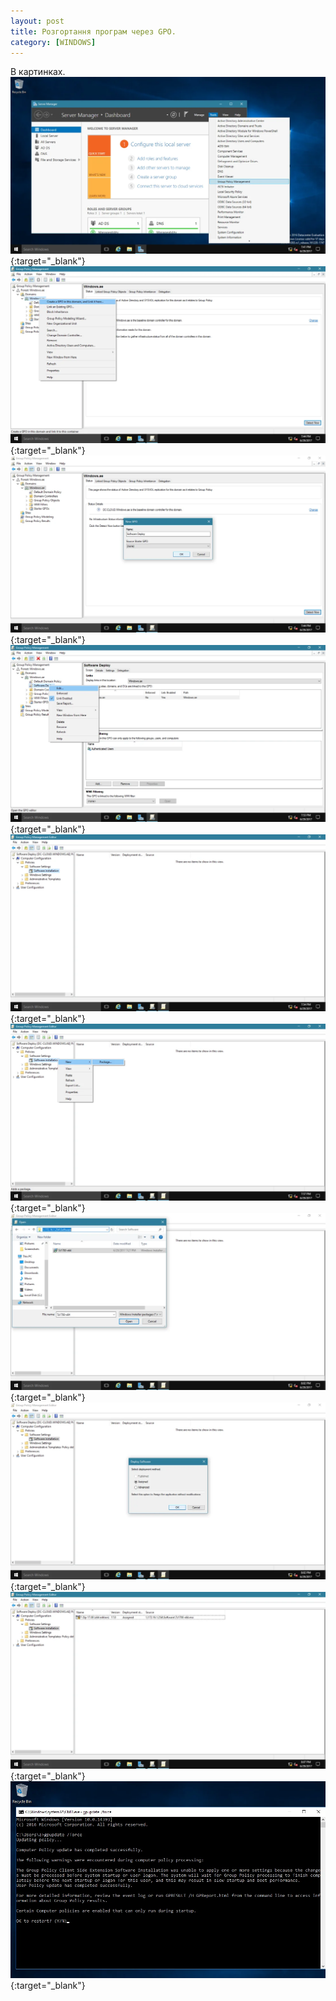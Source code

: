 ```yaml
---
layout: post
title: Розгортання програм через GPO.
category: [WINDOWS]
---
```

В картинках.<!--more-->
[![install](/assets/media/01.webp?style=blog "install")](/assets/media/01.webp "install"){:target="_blank"}  
[![install](/assets/media/02.webp?style=blog "install")](/assets/media/02.webp "install"){:target="_blank"}  
[![install](/assets/media/03.webp?style=blog "install")](/assets/media/03.webp "install"){:target="_blank"}  
[![install](/assets/media/04.webp?style=blog "install")](/assets/media/04.webp "install"){:target="_blank"}  
[![install](/assets/media/05.webp?style=blog "install")](/assets/media/05.webp "install"){:target="_blank"}  
[![install](/assets/media/06.webp?style=blog "install")](/assets/media/06.webp "install"){:target="_blank"}  
[![install](/assets/media/07.webp?style=blog "install")](/assets/media/07.webp "install"){:target="_blank"}  
[![install](/assets/media/08.webp?style=blog "install")](/assets/media/08.webp "install"){:target="_blank"}  
[![install](/assets/media/09.webp?style=blog "install")](/assets/media/09.webp "install"){:target="_blank"}  
[![install](/assets/media/10.webp?style=blog "install")](/assets/media/10.webp "install"){:target="_blank"}  
